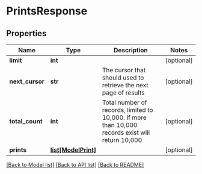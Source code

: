 # PrintsResponse

## Properties
Name | Type | Description | Notes
------------ | ------------- | ------------- | -------------
**limit** | **int** |  | [optional] 
**next_cursor** | **str** | The cursor that should used to retrieve the next page of results | [optional] 
**total_count** | **int** | Total number of records, limited to 10,000. If more than 10,000 records exist will return 10,000 | [optional] 
**prints** | [**list[ModelPrint]**](ModelPrint.md) |  | [optional] 

[[Back to Model list]](../README.md#documentation-for-models) [[Back to API list]](../README.md#documentation-for-api-endpoints) [[Back to README]](../README.md)



